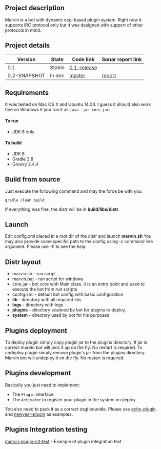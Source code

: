 ## Project description

Marvin is a bot with dynamic osgi based plugin system. Right now it supports IRC protocol only but it was designed with support of other protocols in mind.

## Project details
| Version | State | Code link | Sonar report link |
| --- | --- | --- | --- |
| 0.1 | Stable | [0.1-release](https://github.com/beolnix/marvin/releases/tag/0.1-release) |  |
| 0.2-SNAPSHOT | In dev | [master](https://github.com/beolnix/marvin/) | [report](http://sonar.beolnix.com/dashboard/index/marvin) |

## Requirements
It was tested on Mac OS X and Ubuntu 14.04. 
I guess it should also work fine on Windows if you run it as `java -jar core.jar`.

#### To run
* JDK 8 only

#### To build
* JDK 8
* Gradle 2.8
* Groovy 2.4.4

## Build from source
Just execute the following command and may the force be with you:
```
gradle clean build
```

If everything was fine, the distr will be in **build/libs/distr**. 

## Launch
Edit config.xml placed in a root dir of the distr and launch **marvin.sh**
You may also provide some specific path to the config using -c command line argument.
Please use -h to see the help.

## Distr layout
* marvin.sh - run script
* marvin.bat - run script for windows
* core.jar - bot core with Main class. It is an entry point and used to execute the bot from run scripts
* config.xml - default bot config with basic configuration
* **lib** - directory with all required libs
* **logs** - directory with logs
* **plugins** - directory scanned by bot for plagins to deploy.
* **system** - directory used by bot for his purposes

## Plugins deployment
To deploy plugin simply copy plugin jar to the plugins directory. If jar is correct marvin bot will pick it up on the fly. No restart is required.
To undeploy plugin simply remove plugin's jar from the plugins directory. Marvin bot will undeploy it on the fly. No restart is required.



## Plugins development
Basically you just need to implement:
- The `Plugin` interface
- The `Activator` to register your plugin in the system on deploy

You also need to pack it as a correct osgi boundle. Please use [echo-plugin](https://github.com/beolnix/marvin-echo-plugin) and [newyear-plugin](https://github.com/beolnix/marvin-newyear-plugin) as  examples.

## Plugins Integration testing
[marvin-plugin-int-test](https://github.com/beolnix/marvin-plugin-int-test) - Example of plugin integration test





